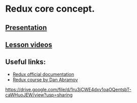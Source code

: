 # Redux core concept.

## [Presentation](https://slides.com/aleh_lipski/deck-199132)

## [Lesson videos](https://drive.google.com/file/d/1tx09j9stEswjzdq21G30LFjGXNaJG7PP/view?usp=sharing)

## Useful links:
* [Redux official documentation](https://redux.js.org/)
* [Redux course by Dan Abramov](https://egghead.io/courses/getting-started-with-redux)


https://drive.google.com/file/d/1ru3jCWE4dxv1oaOQentsbT-caWHuoJEW/view?usp=sharing